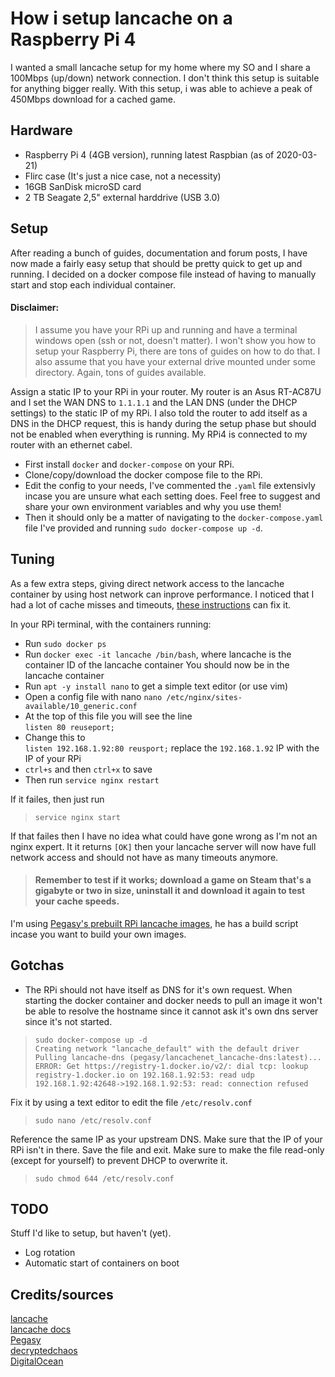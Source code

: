 # How i setup lancache on a Raspberry Pi 4

I wanted a small lancache setup for my home where my SO and I share a 100Mbps (up/down) network connection. I don't think this setup is suitable for anything bigger really. With this setup, i was able to achieve a peak of 450Mbps download for a cached game.

## Hardware
* Raspberry Pi 4 (4GB version), running latest Raspbian (as of 2020-03-21)
* Flirc case (It's just a nice case, not a necessity)
* 16GB SanDisk microSD card
* 2 TB Seagate 2,5" external harddrive (USB 3.0)

## Setup
After reading a bunch of guides, documentation and forum posts, I have now made a fairly easy setup that should be pretty quick to get up and running. I decided on a docker compose file instead of having to manually start and stop each individual container.

#### Disclaimer:
> I assume you have your RPi up and running and have a terminal windows open (ssh or not, doesn't matter). I won't show you how to setup your Raspberry Pi, there are tons of guides on how to do that. I also assume that you have your external drive mounted under some directory. Again, tons of guides available.

Assign a static IP to your RPi in your router. My router is an Asus RT-AC87U and I set the WAN DNS to `1.1.1.1` and the LAN DNS (under the DHCP settings) to the static IP of my RPi. I also told the router to add itself as a DNS in the DHCP request, this is handy during the setup phase but should not be enabled when everything is running. My RPi4 is connected to my router with an ethernet cabel.

* First install `docker` and `docker-compose` on your RPi.
* Clone/copy/download the docker compose file to the RPi.
* Edit the config to your needs, I've commented the `.yaml` file extensivly incase you are unsure what each setting does. Feel free to suggest and share your own environment variables and why you use them!
* Then it should only be a matter of navigating to the `docker-compose.yaml` file I've provided and running `sudo docker-compose up -d`.

## Tuning
As a few extra steps, giving direct network access to the lancache container by using host network can inprove performance. I noticed that I had a lot of cache misses and timeouts, [these instructions](https://github.com/lancachenet/monolithic/issues/80#issuecomment-566738358) can fix it.

In your RPi terminal, with the containers running:
* Run `sudo docker ps`
* Run `docker exec -it lancache /bin/bash`, where lancache is the container ID of the lancache container
You should now be in the lancache container
* Run `apt -y install nano` to get a simple text editor (or use vim)
* Open a config file with nano `nano /etc/nginx/sites-available/10_generic.conf`
* At the top of this file you will see the line</br>
`listen 80 reuseport;`</br>
* Change this to</br>
`listen 192.168.1.92:80 reusport;` replace the `192.168.1.92` IP with the IP of your RPi
* `ctrl+s` and then `ctrl+x` to save
* Then run `service nginx restart`</br>

If it failes, then just run 
> `service nginx start`</br>

If that failes then I have no idea what could have gone wrong as I'm not an nginx expert.
It it returns `[OK]` then your lancache server will now have full network access and should not have as many timeouts anymore.

> #### Remember to test if it works; download a game on Steam that's a gigabyte or two in size, uninstall it and download it again to test your cache speeds.

I'm using [Pegasy's prebuilt RPi lancache images](https://github.com/pegasy/lancachenet_rpi), he has a build script incase you want to build your own images.

## Gotchas

* The RPi should not have itself as DNS for it's own request. When starting the docker container and docker needs to pull an image it won't be able to resolve the hostname since it cannot ask it's own dns server since it's not started.

> `sudo docker-compose up -d`</br>
> `Creating network "lancache_default" with the default driver`</br>
> `Pulling lancache-dns (pegasy/lancachenet_lancache-dns:latest)...`</br>
> `ERROR: Get https://registry-1.docker.io/v2/: dial tcp: lookup registry-1.docker.io on 192.168.1.92:53: read udp 192.168.1.92:42648->192.168.1.92:53: read: connection refused`</br>

Fix it by using a text editor to edit the file `/etc/resolv.conf`
> `sudo nano /etc/resolv.conf`</br>

Reference the same IP as your upstream DNS. Make sure that the IP of your RPi isn't in there. Save the file and exit.
Make sure to make the file read-only (except for yourself) to prevent DHCP to overwrite it.
> `sudo chmod 644 /etc/resolv.conf`</br>


## TODO
Stuff I'd like to setup, but haven't (yet).

* Log rotation
* Automatic start of containers on boot

## Credits/sources
[lancache](https://github.com/lancachenet/monolithic)</br>
[lancache docs](http://lancache.net/docs/containers/monolithic/variables/)</br>
[Pegasy](https://github.com/pegasy/lancachenet_rpi)</br>
[decryptedchaos](https://github.com/lancachenet/monolithic/issues/80#issuecomment-566738358)</br>
[DigitalOcean](https://www.digitalocean.com/community/tutorials/how-to-optimize-nginx-configuration)</br>
